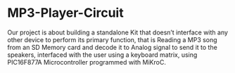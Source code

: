 # MP3-Player-Circuit
Our project is about building a standalone Kit that doesn’t interface with any other device to perform its primary function, that is Reading a MP3 song from an SD Memory card and decode it to Analog signal to send it to the speakers, interfaced with the user using a keyboard matrix, using PIC16F877A Microcontroller programmed with MiKroC.
